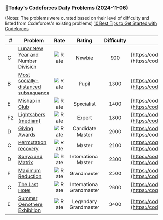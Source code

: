 ### 🌟Today's Codeforces Daily Problems (2024-11-06)
(Notes: The problems were curated based on their level of difficulty and listed from Codeforces's existing problems)
[10 Best Tips to Get Started with Codeforces](https://github.com/ika9810/Codeforces-Daily-Problems/blob/main/10%20Best%20Tips%20to%20Get%20Started%20with%20Codeforces.md)

| # | Problem | Rate| Rating | Difficulty | Contest |
|---| ----- | :--------: | :----------: | :----------: | ---------- |
|C|[Lunar New Year and Number Division](https://codeforces.com/contest/1106/problem/C)|![Rate](https://img.shields.io/badge/Newbie-900-lightgrey)|Newbie|900|[https://codeforces.com/contest/1106](https://codeforces.com/contest/1106)|
|B|[Most socially-distanced subsequence](https://codeforces.com/contest/1364/problem/B)|![Rate](https://img.shields.io/badge/Pupil-1300-brightgreen)|Pupil|1300|[https://codeforces.com/contest/1364](https://codeforces.com/contest/1364)|
|E|[Mishap in Club](https://codeforces.com/contest/245/problem/E)|![Rate](https://img.shields.io/badge/Specialist-1400-9cf)|Specialist|1400|[https://codeforces.com/contest/245](https://codeforces.com/contest/245)|
|F2|[Lightsabers (medium)](https://codeforces.com/contest/958/problem/F2)|![Rate](https://img.shields.io/badge/Expert-1800-blue)|Expert|1800|[https://codeforces.com/contest/958](https://codeforces.com/contest/958)|
|D|[Giving Awards](https://codeforces.com/contest/412/problem/D)|![Rate](https://img.shields.io/badge/Candidate%20Master-2000-blueviolet)|Candidate Master|2000|[https://codeforces.com/contest/412](https://codeforces.com/contest/412)|
|C|[Permutation recovery](https://codeforces.com/contest/1158/problem/C)|![Rate](https://img.shields.io/badge/Master-2100-orange)|Master|2100|[https://codeforces.com/contest/1158](https://codeforces.com/contest/1158)|
|D|[Sonya and Matrix](https://codeforces.com/contest/1004/problem/D)|![Rate](https://img.shields.io/badge/International%20Master-2300-orange)|International Master|2300|[https://codeforces.com/contest/1004](https://codeforces.com/contest/1004)|
|F|[Maximum Reduction](https://codeforces.com/contest/1037/problem/F)|![Rate](https://img.shields.io/badge/Grandmaster-2500-red)|Grandmaster|2500|[https://codeforces.com/contest/1037](https://codeforces.com/contest/1037)|
|C|[The Last Hole!](https://codeforces.com/contest/274/problem/C)|![Rate](https://img.shields.io/badge/International%20Grandmaster-2600-red)|International Grandmaster|2600|[https://codeforces.com/contest/274](https://codeforces.com/contest/274)|
|E|[Summer Oenothera Exhibition](https://codeforces.com/contest/1039/problem/E)|![Rate](https://img.shields.io/badge/Legendary%20Grandmaster-3400-red)|Legendary Grandmaster|3400|[https://codeforces.com/contest/1039](https://codeforces.com/contest/1039)|
